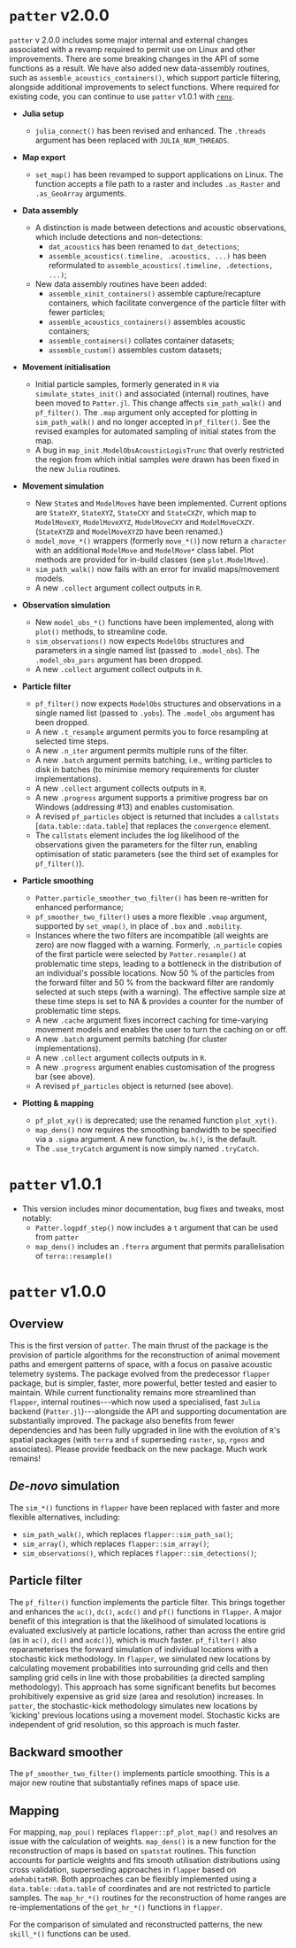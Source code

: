 # `patter` v2.0.0

`patter` v 2.0.0 includes some major internal and external changes associated with a revamp required to permit use on Linux and other improvements. There are some breaking changes in the API of some functions as a result. We have also added new data-assembly routines, such as `assemble_acoustics_containers()`, which support particle filtering, alongside additional improvements to select functions. Where required for existing code, you can continue to use `patter` v1.0.1 with [`renv`](https://rstudio.github.io/renv/articles/renv.html). 

* **Julia setup** 
    * `julia_connect()` has been revised and enhanced. The `.threads` argument has been replaced with `JULIA_NUM_THREADS`. 

* **Map export** 
    * `set_map()` has been revamped to support applications on Linux. The function accepts a file path to a raster and includes `.as_Raster` and `.as_GeoArray` arguments. 
    
* **Data assembly** 
    * A distinction is made between detections and acoustic observations, which include detections and non-detections:
        * `dat_acoustics` has been renamed to `dat_detections`;
        * `assemble_acoustics(.timeline, .acoustics, ...)` has been reformulated to `assemble_acoustics(.timeline, .detections, ...)`;
    * New data assembly routines have been added:
        * `assemble_xinit_containers()` assemble capture/recapture containers, which facilitate convergence of the particle filter with fewer particles;
        * `assemble_acoustics_containers()` assembles acoustic containers;
        * `assemble_containers()` collates container datasets;
        * `assemble_custom()` assembles custom datasets;

* **Movement initialisation**
    * Initial particle samples, formerly generated in `R` via `simulate_states_init()` and associated (internal) routines, have been moved to `Patter.jl`. This change affects `sim_path_walk()` and `pf_filter()`. The `.map` argument only accepted for plotting in `sim_path_walk()` and no longer accepted in `pf_filter()`. See the revised examples for automated sampling of initial states from the map. 
    *  A bug in `map_init.ModelObsAcousticLogisTrunc` that overly restricted the region from which initial samples were drawn has been fixed in the new `Julia` routines. 

* **Movement simulation**
    * New `State`s and `ModelMove`s have been implemented. Current options are `StateXY`, `StateXYZ`, `StateCXY` and `StateCXZY`, which map to `ModelMoveXY`, `ModelMoveXYZ`, `ModelMoveCXY` and `ModelMoveCXZY`. (`StateXYZD` and `ModelMoveXYZD` have been renamed.)
    * `model_move_*()` wrappers (formerly `move_*()`) now return a `character` with an additional `ModelMove` and `ModelMove*` class label. Plot methods are provided for in-build classes (see `plot.ModelMove`).
    * `sim_path_walk()` now fails with an error for invalid maps/movement models.  
    * A new `.collect` argument collect outputs in `R`. 

* **Observation simulation**
    * New `model_obs_*()` functions have been implemented, along with `plot()` methods, to streamline code. 
    * `sim_observations()` now expects `ModelObs` structures and parameters in a single named list (passed to `.model_obs`). The `.model_obs_pars` argument has been dropped. 
    * A new `.collect` argument collect outputs in `R`. 

* **Particle filter**
    * `pf_filter()` now expects `ModelObs` structures and observations in a single named list (passed to `.yobs`). The `.model_obs` argument has been dropped. 
    * A new `.t_resample` argument permits you to force resampling at selected time steps.
    * A new `.n_iter` argument permits multiple runs of the filter. 
    * A new `.batch` argument permits batching, i.e., writing particles to disk in batches (to minimise memory requirements for cluster implementations).
    * A new `.collect` argument collects outputs in `R`. 
    * A new `.progress` argument supports a primitive progress bar on Windows (addressing #13) and enables customisation. 
    * A revised `pf_particles` object is returned that includes a `callstats` [`data.table::data.table`] that replaces the `convergence` element. 
    * The `callstats` element includes the log likelihood of the observations given the parameters for the filter run, enabling optimisation of static parameters (see the third set of examples for `pf_filter()`).

* **Particle smoothing**
    * `Patter.particle_smoother_two_filter()` has been re-written for enhanced performance;
    * `pf_smoother_two_filter()` uses a more flexible `.vmap` argument, supported by `set_vmap()`, in place of `.box` and `.mobility`. 
    * Instances where the two filters are incompatible (all weights are zero) are now flagged with a warning. Formerly, `.n_particle` copies of the first particle were selected by `Patter.resample()` at problematic time steps, leading to a bottleneck in the distribution of an individual's possible locations. Now 50 % of the particles from the forward filter and 50 % from the backward filter are randomly selected at such steps (with a warning). The effective sample size at these time steps is set to NA & provides a counter for the number of problematic time steps. 
    * A new `.cache` argument fixes incorrect caching for time-varying movement models and enables the user to turn the caching on or off.
    * A new `.batch` argument permits batching (for cluster implementations).
    * A new `.collect` argument collects outputs in `R`. 
    * A new `.progress` argument enables customisation of the progress bar (see above). 
    * A revised `pf_particles` object is returned (see above). 
    
* **Plotting & mapping**
    * `pf_plot_xy()` is deprecated; use the renamed function `plot_xyt()`.
    * `map_dens()` now requires the smoothing bandwidth to be specified via a `.sigma` argument. A new function, `bw.h()`, is the default.
    * The `.use_tryCatch` argument is now simply named `.tryCatch`. 

# `patter` v1.0.1

* This version includes minor documentation, bug fixes and tweaks, most notably:
    * `Patter.logpdf_step()` now includes a `t` argument that can be used from `patter`
    * `map_dens()` includes an `.fterra` argument that permits parallelisation of `terra::resample()` 

# `patter` v1.0.0

## Overview 

This is the first version of `patter`. The main thrust of the package is the provision of particle algorithms for the reconstruction of animal movement paths and emergent patterns of space, with a focus on passive acoustic telemetry systems. The package evolved from the predecessor `flapper` package, but is simpler, faster, more powerful, better tested and easier to maintain. 
While current functionality remains more streamlined than `flapper`, internal routines---which now used a specialised, fast `Julia` backend (`Patter.jl`)---alongside the API and supporting documentation are substantially improved. The package also benefits from fewer dependencies and has been fully upgraded in line with the evolution of `R`'s spatial packages (with `terra` and `sf` superseding `raster`, `sp`, `rgeos` and associates). Please provide feedback on the new package. Much work remains!

## _De-novo_ simulation

The `sim_*()` functions in `flapper` have been replaced with faster and more flexible alternatives, including:

* `sim_path_walk()`, which replaces `flapper::sim_path_sa()`;
* `sim_array()`, which replaces `flapper::sim_array()`;
* `sim_observations()`, which replaces `flapper::sim_detections()`;

## Particle filter

The `pf_filter()` function implements the particle filter. This brings together and enhances the `ac()`, `dc()`, `acdc()` and `pf()` functions in `flapper`. A major benefit of this integration is that the likelihood of simulated locations is evaluated exclusively at particle locations, rather than across the entire grid (as in `ac()`, `dc()` and `acdc()`), which is much faster. `pf_filter()` also reparameterises the forward simulation of individual locations with a stochastic kick methodology. In `flapper`, we simulated new locations by calculating movement probabilities into surrounding grid cells and then sampling grid cells in line with those probabilities (a directed sampling methodology). This approach has some significant benefits but becomes prohibitively expensive as grid size (area and resolution) increases. In `patter`, the stochastic-kick methodology simulates new locations by 'kicking' previous locations using a movement model. Stochastic kicks are independent of grid resolution, so this approach is much faster.

## Backward smoother 

The `pf_smoother_two_filter()` implements particle smoothing. This is a major new routine that substantially refines maps of space use. 

## Mapping 

For mapping, `map_pou()` replaces `flapper::pf_plot_map()` and resolves an issue with the calculation of weights. `map_dens()` is a new function for the reconstruction of maps is based on `spatstat` routines. This function accounts for particle weights and fits smooth utilisation distributions using cross validation, superseding approaches in `flapper` based on `adehabitatHR`. Both approaches can be flexibly implemented using a `data.table::data.table` of coordinates and are not restricted to particle samples. The `map_hr_*()` routines for the reconstruction of home ranges are re-implementations of the `get_hr_*()` functions in `flapper`. 

For the comparison of simulated and reconstructed patterns, the new `skill_*()` functions can be used. 
